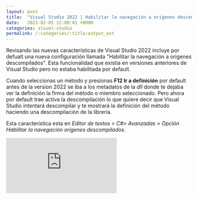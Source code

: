 ```yaml
---
layout: post
title:  "Visual Studio 2022 | Habilitar la navegación a origenes descompilados "
date:   2021-02-05 12:00:01 +0000
categories: visual-studio
permalink: /:categories/:title:output_ext
---
```


Revisando las nuevas características de Visual Studio 2022 incluye por defualt una nueva configuración llamada "Habilitar la navegación a origenes descompilados". Esta funcionalidad que existía en versiones anteriores de Visual Studio pero no estaba habilitada por default.

Cuando seleccionas un método y presionas **F12 Ir a definición** por default antes de la version 2022 se iba a los metadatos de la _dll_ donde te dejaba ver la definición la firma del método o miembro seleccionado. Pero ahora por default trae activa la descompilación lo que quiere decir que Visual Studio intentará descompilar y te mostrará la definición del método haciendo una descompilación de la librería. 

Esta característica esta en _Editor de textos > C#> Avanzadas > Opción Habilitar la navegación orígenes descompilados_.

<div class="video-responsive">
<iframe loading="lazy" src="https://www.youtube.com/embed/_gIa4v2c5IQ" frameborder="0" allow="accelerometer; autoplay; encrypted-media; gyroscope; picture-in-picture" allowfullscreen></iframe>
</div>
